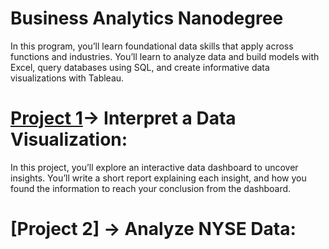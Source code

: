 # Business Analytics Nanodegree 

In this program, you’ll learn foundational data skills that apply across functions and industries. You’ll learn to analyze data and build models with Excel, query databases using SQL, and create informative data visualizations with Tableau.

# [Project 1](https://github.com/shahadNa1/Business-Analytics-Nanodegree-Program/tree/main/Project%201)-> Interpret a Data Visualization:

In this project, you’ll explore an interactive data dashboard to uncover insights. You’ll write a short report explaining each insight, and how you found the information to reach your conclusion from the dashboard.

# [Project 2] -> Analyze NYSE Data:

